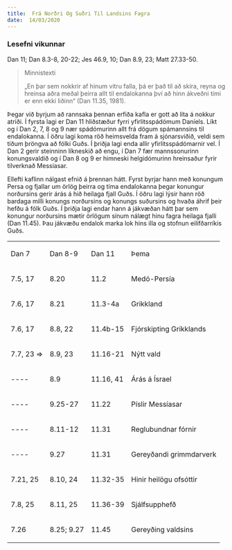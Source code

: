 ```yaml
---
title:  Frá Norðri Og Suðri Til Landsins Fagra
date:  14/03/2020
---
```


### Lesefni vikunnar
Dan 11; Dan 8.3-8, 20-22; Jes 46.9, 10; Dan 8.9, 23; Matt 27.33-50.

> <p>Minnistexti</p>
> „En þar sem nokkrir af hinum vitru falla, þá er það til að skíra, reyna og hreinsa aðra meðal þeirra allt til endalokanna því að hinn ákveðni tími er enn ekki liðinn“ (Dan 11.35, 1981).

Þegar við byrjum að rannsaka þennan erfiða kafla er gott að líta á nokkur atriði. Í fyrsta lagi er Dan 11 hliðstæður fyrri yfirlitsspádómum Daníels. Líkt og í Dan 2, 7, 8 og 9 nær spádómurinn allt frá dögum spámannsins til endalokanna. Í öðru lagi koma röð heimsvelda fram á sjónarsviðið, veldi sem tíðum þröngva að fólki Guðs. Í þriðja lagi enda allir yfirlitsspádómarnir vel. Í Dan 2 gerir steinninn líkneskið að engu, í Dan 7 fær mannssonurinn konungsvaldið og í Dan 8 og 9 er himneski helgidómurinn hreinsaður fyrir tilverknað Messíasar.

Ellefti kaflinn nálgast efnið á þrennan hátt. Fyrst byrjar hann með konungum Persa og fjallar um örlög þeirra og tíma endalokanna þegar konungur norðursins gerir árás á hið heilaga fjall Guðs. Í öðru lagi lýsir hann röð bardaga milli konungs norðursins og konungs suðursins og hvaða áhrif þeir hefðu á fólk Guðs. Í þriðja lagi endar hann á jákvæðan hátt þar sem konungur norðursins mætir örlögum sínum nálægt hinu fagra heilaga fjalli (Dan 11.45). Þau jákvæðu endalok marka lok hins illa og stofnun eilífðarríkis Guðs.

<div class="page" title="Page 96">
<table><colgroup><col /><col /><col /><col /></colgroup>
<tbody>
<tr>
<td>
<div class="layoutArea">
<div class="column">
<p>Dan 7</p>
</div>
</div>
</td>
<td>
<div class="layoutArea">
<div class="column">
<p>Dan 8-9</p>
</div>
</div>
</td>
<td>
<div class="layoutArea">
<div class="column">
<p>Dan 11</p>
</div>
</div>
</td>
<td>
<div class="layoutArea">
<div class="column">
<p>&THORN;ema</p>
</div>
</div>
</td>
</tr>
<tr>
<td>
<div class="layoutArea">
<div class="column">
<p>7.5, 17</p>
</div>
</div>
</td>
<td>
<div class="layoutArea">
<div class="column">
<p>8.20</p>
</div>
</div>
</td>
<td>
<div class="layoutArea">
<div class="column">
<p>11.2</p>
</div>
</div>
</td>
<td>
<div class="layoutArea">
<div class="column">
<p>Medó-Persía</p>
</div>
</div>
</td>
</tr>
<tr>
<td>
<div class="layoutArea">
<div class="column">
<p>7.6, 17</p>
</div>
</div>
</td>
<td>
<div class="layoutArea">
<div class="column">
<p>8.21</p>
</div>
</div>
</td>
<td>
<div class="layoutArea">
<div class="column">
<p>11.3-4a</p>
</div>
</div>
</td>
<td>
<div class="layoutArea">
<div class="column">
<p>Grikkland</p>
</div>
</div>
</td>
</tr>
<tr>
<td>
<div class="layoutArea">
<div class="column">
<p>7.6, 17</p>
</div>
</div>
</td>
<td>
<div class="layoutArea">
<div class="column">
<p>8.8, 22</p>
</div>
</div>
</td>
<td>
<div class="layoutArea">
<div class="column">
<p>11.4b-15</p>
</div>
</div>
</td>
<td>
<div class="layoutArea">
<div class="column">
<p>Fjórskipting Grikklands</p>
</div>
</div>
</td>
</tr>
<tr>
<td>
<div class="layoutArea">
<div class="column">
<p>7.7, 23 =&gt;</p>
</div>
</div>
</td>
<td>
<div class="layoutArea">
<div class="column">
<p>8.9, 23</p>
</div>
</div>
</td>
<td>
<div class="layoutArea">
<div class="column">
<p>11.16-21</p>
</div>
</div>
</td>
<td>
<div class="layoutArea">
<div class="column">
<p>Nýtt vald</p>
</div>
</div>
</td>
</tr>
<tr>
<td>
<div class="layoutArea">
<div class="column">
<p>----</p>
</div>
</div>
</td>
<td>
<div class="layoutArea">
<div class="column">
<p>8.9</p>
</div>
</div>
</td>
<td>
<div class="layoutArea">
<div class="column">
<p>11.16, 41</p>
</div>
</div>
</td>
<td>
<div class="layoutArea">
<div class="column">
<p>Árás á Ísrael</p>
</div>
</div>
</td>
</tr>
<tr>
<td>
<div class="layoutArea">
<div class="column">
<p>----</p>
</div>
</div>
</td>
<td>
<div class="layoutArea">
<div class="column">
<p>9.25-27</p>
</div>
</div>
</td>
<td>
<div class="layoutArea">
<div class="column">
<p>11.22</p>
</div>
</div>
</td>
<td>
<div class="layoutArea">
<div class="column">
<p>Píslir Messíasar</p>
</div>
</div>
</td>
</tr>
<tr>
<td>
<div class="layoutArea">
<div class="column">
<p>----</p>
</div>
</div>
</td>
<td>
<div class="layoutArea">
<div class="column">
<p>8.11-12</p>
</div>
</div>
</td>
<td>
<div class="layoutArea">
<div class="column">
<p>11.31</p>
</div>
</div>
</td>
<td>
<div class="layoutArea">
<div class="column">
<p>Reglubundnar fórnir</p>
</div>
</div>
</td>
</tr>
<tr>
<td>
<div class="layoutArea">
<div class="column">
<p>----</p>
</div>
</div>
</td>
<td>
<div class="layoutArea">
<div class="column">
<p>9.27</p>
</div>
</div>
</td>
<td>
<div class="layoutArea">
<div class="column">
<p>11.31</p>
</div>
</div>
</td>
<td>
<div class="layoutArea">
<div class="column">
<p>Gerey&eth;andi grimmdarverk</p>
</div>
</div>
</td>
</tr>
<tr>
<td>
<div class="layoutArea">
<div class="column">
<p>7.21, 25</p>
</div>
</div>
</td>
<td>
<div class="layoutArea">
<div class="column">
<p>8.10, 24</p>
</div>
</div>
</td>
<td>
<div class="layoutArea">
<div class="column">
<p>11.32-35</p>
</div>
</div>
</td>
<td>
<div class="layoutArea">
<div class="column">
<p>Hinir heilögu ofsóttir</p>
</div>
</div>
</td>
</tr>
<tr>
<td>
<div class="layoutArea">
<div class="column">
<p>7.8, 25</p>
</div>
</div>
</td>
<td>
<div class="layoutArea">
<div class="column">
<p>8.11, 25</p>
</div>
</div>
</td>
<td>
<div class="layoutArea">
<div class="column">
<p>11.36-39</p>
</div>
</div>
</td>
<td>
<div class="layoutArea">
<div class="column">
<p>Sjálfsupphef&eth;</p>
</div>
</div>
</td>
</tr>
<tr>
<td>
<div class="layoutArea">
<div class="column">
<p>7.26</p>
</div>
</div>
</td>
<td>
<div class="layoutArea">
<div class="column">
<p>8.25; 9.27</p>
</div>
</div>
</td>
<td>
<div class="layoutArea">
<div class="column">
<p>11.45</p>
</div>
</div>
</td>
<td>
<div class="layoutArea">
<div class="column">
<p>Gerey&eth;ing valdsins</p>
</div>
</div>
</td>
</tr>
</tbody>
</table>
</div>